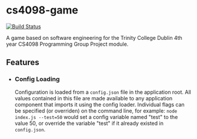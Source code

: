cs4098-game
===========

[![Build Status](https://travis-ci.org/minuteman3/cs4098-game.png?branch=master)](https://travis-ci.org/minuteman3/cs4098-game)

A game based on software engineering for the Trinity College Dublin 4th year CS4098 Programming Group Project module.

## Features

* ### Config Loading
    Configuration is loaded from a `config.json` file in the application root. All values contained in this file are made available to any application component that imports it using the config loader. Individual flags can be specified (or overriden) on the command line, for example: `node index.js --test=50` would set a config variable named "test" to the value 50, or override the variable "test" if it already existed in `config.json`.
